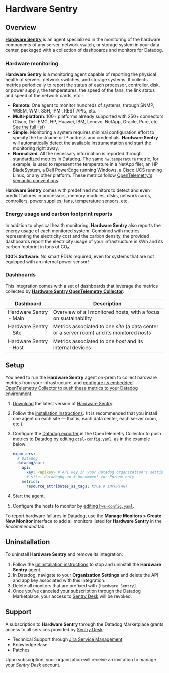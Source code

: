 # Hardware Sentry

## Overview

**[Hardware Sentry](https://www.sentrysoftware.com/products/hardware-sentry.html)** is an agent specialized in the monitoring of the hardware components of any server, network switch, or storage system in your data center, packaged with a collection of dashboards and monitors for Datadog.

### Hardware monitoring

**Hardware Sentry** is a monitoring agent capable of reporting the physical health of servers, network switches, and storage systems. It collects metrics periodically to report the status of each processor, controller, disk, or power supply, the temperatures, the speed of the fans, the link status and speed of the network cards, etc.:

* **Remote**: One agent to monitor hundreds of systems, through SNMP, WBEM, WMI, SSH, IPMI, REST APIs, etc.
* **Multi-platform**: 100+ platforms already supported with 250+ connectors (Cisco, Dell EMC, HP, Huawei, IBM, Lenovo, NetApp, Oracle, Pure, etc. [See the full list](https://www.sentrysoftware.com/docs/hws-doc/latest/platform-requirements.html))
* **Simple**: Monitoring a system requires minimal configuration effort to specify the hostname or IP address and credentials. **Hardware Sentry** will automatically detect the available instrumentation and start the monitoring right away.
* **Normalized**: All the necessary information is reported through standardized metrics in Datadog. The same `hw.temperature` metric, for example, is used to represent the temperature in a NetApp filer, an HP BladeSystem, a Dell PowerEdge running Windows, a Cisco UCS running Linux, or any other platform. These metrics follow [OpenTelemetry's semantic conventions](https://opentelemetry.io/docs/reference/specification/metrics/semantic_conventions/hardware-metrics/).

**Hardware Sentry** comes with predefined monitors to detect and even predict failures in processors, memory modules, disks, network cards, controllers, power supplies, fans, temperature sensors, etc.

### Energy usage and carbon footprint reports

In addition to physical health monitoring, **Hardware Sentry** also reports the energy usage of each monitored system. Combined with metrics representing the electricity cost and the carbon density, the provided dashboards report the electricity usage of your infrastructure in kWh and its carbon footprint in tons of CO₂.

**100% Software**: No smart PDUs required, even for systems that are not equipped with an internal power sensor!

### Dashboards

This integration comes with a set of dashboards that leverage the metrics collected by **[Hardware Sentry OpenTelemetry Collector](https://www.sentrysoftware.com/products/hardware-sentry-opentelemetry-collector.html)**:

| Dashboard | Description |
|---|---|
| Hardware Sentry - Main | Overview of all monitored hosts, with a focus on sustainability |
| Hardware Sentry - Site | Metrics associated to one *site* (a data center or a server room) and its monitored *hosts* |
| Hardware Sentry - Host | Metrics associated to one *host* and its internal devices |

## Setup

You need to run the **Hardware Sentry** agent on-prem to collect hardware metrics from your infrastructure, and [configure its embedded OpenTelemetry Collector to push these metrics to your Datadog environment](https://www.sentrysoftware.com/docs/hws-doc/latest/integration/datadog.html).

1. [Download](https://www.sentrysoftware.com/downloads/products-for-opentelemetry.html) the latest version of [Hardware Sentry](https://www.sentrysoftware.com/products/hardware-sentry.html).
2. Follow the [installation instructions](https://www.sentrysoftware.com/docs/hws-doc/latest/install.html). (It is recommended that you install one agent on each site &mdash; that is, each data center, each server room, etc.).
3. Configure the [Datadog exporter](https://github.com/open-telemetry/opentelemetry-collector-contrib/tree/main/exporter/datadogexporter) in the OpenTelemetry Collector to push metrics to Datadog by [editing `otel-config.yaml`](https://www.sentrysoftware.com/docs/hws-doc/latest/integration/datadog.html), as in the example below:

    ```yaml
    exporters:
      # Datadog
      datadog/api:
        api:
          key: <apikey> # API key in your Datadog organization's settings
          # site: datadoghq.eu # Uncomment for Europe only
        metrics:
          resource_attributes_as_tags: true # IMPORTANT
    ```

4. Start the agent.
5. Configure the hosts to monitor by [editing `hws-config.yaml`](https://www.sentrysoftware.com/docs/hws-doc/latest/configuration/configure-agent.html).

To report hardware failures in Datadog, use the **Manage Monitors > Create New Monitor** interface to add all monitors listed for **Hardware Sentry** in the *Recommended* tab.

## Uninstallation

To uninstall **Hardware Sentry** and remove its integration:

1. Follow the [uninstallation instructions](https://www.sentrysoftware.com/docs/hws-otel-collector/latest/install.html) to stop and uninstall the **Hardware Sentry** agent.
2. In Datadog, navigate to your **Organization Settings** and delete the API and app key associated with this integration.
3. Delete all monitors that are prefixed with `[Hardware Sentry]`.
4. Once you've canceled your subscription through the Datadog Marketplace, your access to [Sentry Desk](https://www.sentrysoftware.com/desk) will be revoked.

## Support

A subscription to **Hardware Sentry** through the Datadog Marketplace grants access to all services provided by [Sentry Desk](https://www.sentrysoftware.com/desk):

* Technical Support through [Jira Service Management](https://sentrydesk.atlassian.net/servicedesk/customer/portals)
* Knowledge Base
* Patches

Upon subscription, your organization will receive an invitation to manage your *Sentry Desk* account.
